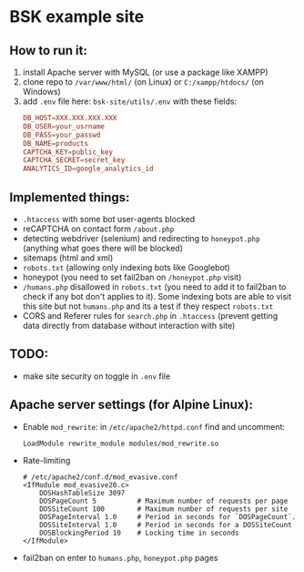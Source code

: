 # BSK example site 



## How to run it:
1. install Apache server with MySQL (or use a package like XAMPP)
2. clone repo to `/var/www/html/` (on Linux) or `C:/xampp/htdocs/` (on Windows)
3. add `.env` file here: `bsk-site/utils/.env` with these fields:
    ```toml
    DB_HOST=XXX.XXX.XXX.XXX
    DB_USER=your_usrname
    DB_PASS=your_passwd
    DB_NAME=products
    CAPTCHA_KEY=public_key
    CAPTCHA_SECRET=secret_key
    ANALYTICS_ID=google_analytics_id
    ```

## Implemented things:
- `.htaccess` with some bot user-agents blocked
- reCAPTCHA on contact form `/about.php`
- detecting webdriver (selenium) and redirecting to `honeypot.php` (anything what goes there will be blocked)
- sitemaps (html and xml)
- `robots.txt` (allowing only indexing bots like Googlebot)
- honeypot (you need to set fail2ban on `/honeypot.php` visit)
- `/humans.php` disallowed in `robots.txt` (you need to add it to fail2ban to check if any bot don't applies to it). Some indexing bots are able to visit this site but not `humans.php` and its a test if they respect `robots.txt`
- CORS and Referer rules for `search.php` in `.htaccess` (prevent getting data directly from database without interaction with site)

## TODO:
- make site security on toggle in `.env` file

## Apache server settings (for Alpine Linux):
- Enable `mod_rewrite`: in `/etc/apache2/httpd.conf` find and uncomment:

    `LoadModule rewrite_module modules/mod_rewrite.so`

- Rate-limiting
    ```
    # /etc/apache2/conf.d/mod_evasive.conf
    <IfModule mod_evasive20.c>
        DOSHashTableSize 3097
        DOSPageCount 5          # Maximum number of requests per page
        DOSSiteCount 100        # Maximum number of requests per site
        DOSPageInterval 1.0     # Period in seconds for `DOSPageCount`.
        DOSSiteInterval 1.0     # Period in seconds for a DOSSiteCount
        DOSBlockingPeriod 10    # Locking time in seconds
    </IfModule>
    ```

- fail2ban on enter to `humans.php`, `honeypot.php` pages